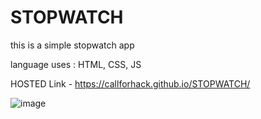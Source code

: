 # STOPWATCH

this is a simple stopwatch app 

language uses : HTML, CSS, JS

HOSTED Link - https://callforhack.github.io/STOPWATCH/

![image](https://github.com/CALLforHACK/STOPWATCH/assets/88625027/3694a68b-9c92-46d1-a311-feca5027c7e7)

